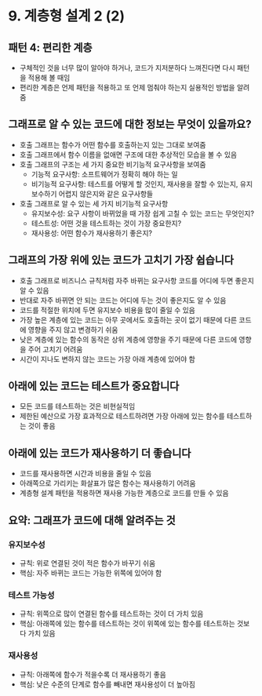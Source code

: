 # 9. 계층형 설계 2 (2)

## 패턴 4: 편리한 계층

- 구체적인 것을 너무 많이 알아야 하거나, 코드가 지저분하다 느껴진다면 다시 패턴을 적용해 볼 때임
- 편리한 계층은 언제 패턴을 적용하고 또 언제 멈춰야 하는지 실용적인 방법을 알려줌

## 그래프로 알 수 있는 코드에 대한 정보는 무엇이 있을까요?

- 호출 그래프는 함수가 어떤 함수를 호출하는지 있는 그대로 보여줌
- 호출 그래프에서 함수 이름을 없애면 구조에 대한 추상적인 모습을 볼 수 있음
- 호출 그래프의 구조는 세 가지 중요한 비기능적 요구사항을 보여줌
  - 기능적 요구사항: 소프트웨어가 정확히 해야 하는 일
  - 비기능적 요구사항: 테스트를 어떻게 할 것인지, 재사용을 잘할 수 있는지, 유지보수하기 어렵지 않은지와 같은 요구사항들
- 호출 그래프로 알 수 있는 세 가지 비기능적 요구사항
  - 유지보수성: 요구 사항이 바뀌었을 때 가장 쉽게 고칠 수 있는 코드는 무엇인지?
  - 테스트성: 어떤 것을 테스트하는 것이 가장 중요한지?
  - 재사용성: 어떤 함수가 재사용하기 좋은지?

## 그래프의 가장 위에 있는 코드가 고치기 가장 쉽습니다

- 호출 그래프로 비즈니스 규칙처럼 자주 바뀌는 요구사항 코드를 어디에 두면 좋은지 알 수 있음
- 반대로 자주 바뀌면 안 되는 코드는 어디에 두는 것이 좋은지도 알 수 있음
- 코드를 적절한 위치에 두면 유지보수 비용을 많이 줄일 수 있음
- 가장 높은 계층에 있는 코드는 아무 곳에서도 호출하는 곳이 없기 때문에 다른 코드에 영향을 주지 않고 변경하기 쉬움
- 낮은 계층에 있는 함수의 동작은 상위 계층에 영향을 주기 때문에 다른 코드에 영향을 주어 고치기 어려움
- 시간이 지나도 변하지 않는 코드는 가장 아래 계층에 있어야 함

## 아래에 있는 코드는 테스트가 중요합니다

- 모든 코드를 테스트하는 것은 비현실적임
- 제한된 예산으로 가장 효과적으로 테스트하려면 가장 아래에 있는 함수를 테스트하는 것이 좋음

## 아래에 있는 코드가 재사용하기 더 좋습니다

- 코드를 재사용하면 시간과 비용을 줄일 수 있음
- 아래쪽으로 가리키는 화살표가 많은 함수는 재사용하기 어려움
- 계층형 설계 패턴을 적용하면 재사용 가능한 계층으로 코드를 만들 수 있음

## 요약: 그래프가 코드에 대해 알려주는 것

### 유지보수성

- 규칙: 위로 연결된 것이 적은 함수가 바꾸기 쉬움
- 핵심: 자주 바뀌는 코드는 가능한 위쪽에 있어야 함

### 테스트 가능성

- 규칙: 위쪽으로 많이 연결된 함수를 테스트하는 것이 더 가치 있음
- 핵심: 아래쪽에 있는 함수를 테스트하는 것이 위쪽에 있는 함수를 테스트하는 것보다 가치 있음

### 재사용성

- 규칙: 아래쪽에 함수가 적을수록 더 재사용하기 좋음
- 핵심: 낮은 수준의 단계로 함수를 빼내면 재사용성이 더 높아짐
